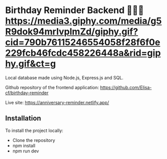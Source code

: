 # Birthday Reminder Backend 🥳🎉🎂  https://media3.giphy.com/media/g5R9dok94mrIvplmZd/giphy.gif?cid=790b76115246554058f28f6f0e229fcb46fcdc458226448a&rid=giphy.gif&ct=g

Local database made using Node.js, Express.js and SQL.

Github repository of the frontend application: https://github.com/Elisa-cf/birthday-reminder

Live site: https://anniversary-reminder.netlify.app/ 

## Installation

To install the project locally:

- Clone the repository
- npm install
- npm run dev
